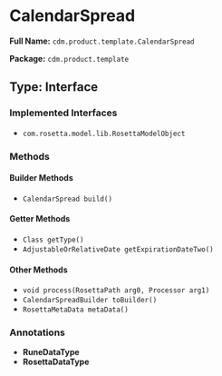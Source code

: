 # CalendarSpread

**Full Name:** `cdm.product.template.CalendarSpread`

**Package:** `cdm.product.template`

## Type: Interface

### Implemented Interfaces

- `com.rosetta.model.lib.RosettaModelObject`

### Methods

#### Builder Methods

- `CalendarSpread build()`

#### Getter Methods

- `Class getType()`
- `AdjustableOrRelativeDate getExpirationDateTwo()`

#### Other Methods

- `void process(RosettaPath arg0, Processor arg1)`
- `CalendarSpreadBuilder toBuilder()`
- `RosettaMetaData metaData()`

### Annotations

- **RuneDataType**
- **RosettaDataType**

